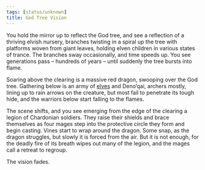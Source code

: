 ```yaml
---
tags: [status/unknown]
title: God Tree Vision
---
```



You hold the mirror up to reflect the God tree, and see a reflection of a thriving elvish nursery, branches twisting in a spiral up the tree with platforms woven from giant leaves, holding elven children in various states of trance. The branches sway occasionally, and time speeds up. You see generations pass – hundreds of years – until suddenly the tree bursts into flame.

Soaring above the clearing is a massive red dragon, swooping over the God tree. Gathering below is an army of [elves](<../../../species/children-of-the-embodied-gods/elves/elves.md>) and Deno’qai, archers mostly, lining up to rain arrows on the creature, but most fail to penetrate its tough hide, and the warriors below start falling to the flames. 

The scene shifts, and you see emerging from the edge of the clearing a legion of Chardonian soldiers. They raise their shields and brace themselves as four mages step into the protective circle they form and begin casting. Vines start to wrap around the dragon. Some snap, as the dragon struggles, but slowly it is forced from the air. But it is not enough, for the deadly fire of its breath wipes out many of the legion, and the mages call a retreat to regroup. 

The vision fades.